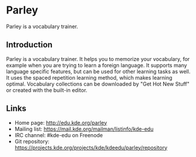 # Parley

Parley is a vocabulary trainer.

## Introduction

Parley is a vocabulary trainer. It helps you to memorize your vocabulary, for example when you are trying to learn a foreign language. It supports many language specific features, but can be used for other learning tasks as well. It uses the spaced repetition learning method, which makes learning optimal. Vocabulary collections can be downloaded by "Get Hot New Stuff" or created with the built-in editor.

## Links

- Home page: <http://edu.kde.org/parley>
- Mailing list: <https://mail.kde.org/mailman/listinfo/kde-edu>
- IRC channel: #kde-edu on Freenode
- Git repository: <https://projects.kde.org/projects/kde/kdeedu/parley/repository>
